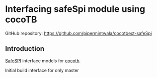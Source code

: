 # Interfacing safeSpi module using cocoTB

GitHub repository: https://github.com/pipermintwala/cocotbext-safeSpi

## Introduction

[SafeSPI](https://safespi.org/) interface models for [cocotb](https://github.com/cocotb/cocotb).

Initial build interface for only master
